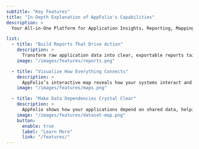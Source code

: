 ```yaml
---
subtitle: "Key Features"
title: "In-Depth Explanation of AppFolio's Capabilities"
description: >
  Your All-in-One Platform for Application Insights, Reporting, Mapping, and Data Dependency Management — Built to Support Smarter IT Operations and Strategic Decision-Making.

list:
  - title: "Build Reports That Drive Action"
    description: >
      Transform raw application data into clear, exportable reports tailored for strategy, audits, and leadership reviews. AppFolio helps you uncover insights, highlight trends, and support decisions — without the manual effort.
    image: "/images/features/reports.png"

  - title: "Visualize How Everything Connects"
    description: >
      AppFolio’s interactive map reveals how your systems interact and depend on each other. Spot inefficiencies, surface hidden risks, and understand the bigger picture with confidence.
    image: "/images/features/maps.png"

  - title: "Make Data Dependencies Crystal Clear"
    description: >
      AppFolio shows how your applications depend on shared data, helping you spot risks, reduce complexity, and align your systems with what the business truly needs.
    image: "/images/features/dataset-map.png"
    button:
      enable: true
      label: "Learn More"
      link: "/features/"
---
```


